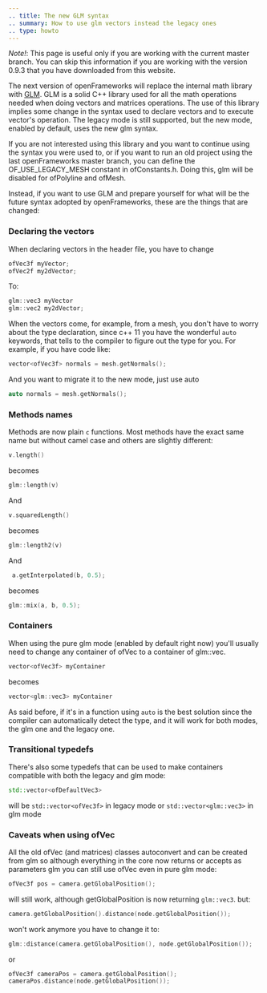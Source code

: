 ```yaml
---
.. title: The new GLM syntax 
.. summary: How to use glm vectors instead the legacy ones
.. type: howto
---
```


*Note!*: This page is useful only if you are working with the current master branch. You can skip this information if you are working with the version 0.9.3 that you have downloaded from this website.

The next version of openFrameworks will replace the internal math library with [GLM](http://glm.g-truc.net). GLM is a solid C++ library used for all the math operations needed when doing vectors and matrices operations. The use of this library implies some change in the syntax used to declare vectors and to execute vector's operation. The legacy mode is still supported, but the new mode, enabled by default, uses the new glm syntax.

If you are not interested using this library and you want to continue using the syntax you were used to, or if you want to run an old project using the last openFrameworks master branch, you can define the OF_USE_LEGACY_MESH constant in ofConstants.h.
Doing this, glm will be disabled for ofPolyline and ofMesh.

Instead, if you want to use GLM and prepare yourself for what will be the future syntax adopted by openFrameworks, these are the things that are changed:

### Declaring the vectors

When declaring vectors in the header file, you have to change

```c++
ofVec3f myVector;
ofVec2f my2dVector;
```

To:

```c++
glm::vec3 myVector
glm::vec2 my2dVector;
```


When the vectors come, for example, from a mesh, you don't have to worry about the type declaration, since c++ 11 you have the wonderful `auto` keywords, that tells to the compiler to figure out the type for you. For example, if you have code like:

```c++
vector<ofVec3f> normals = mesh.getNormals();
```

And you want to migrate it to the new mode, just use auto

```c++
auto normals = mesh.getNormals();
```

### Methods names

Methods are now plain `c` functions. Most methods have the exact same name but without camel case and others are slightly different:

```c++
v.length()
```

becomes

```c++
glm::length(v)
```

And 

```c++
v.squaredLength()
``` 

becomes 

```c++
glm::length2(v)
```
And 

```c++
 a.getInterpolated(b, 0.5);
``` 

becomes 

```c++
glm::mix(a, b, 0.5);
```

### Containers

When using the pure glm mode (enabled by default right now) you'll usually need to change any container of ofVec to a container of glm::vec. 

```c++
vector<ofVec3f> myContainer
``` 

becomes 

```c++
vector<glm::vec3> myContainer
```

As said before, if it's in a function using `auto` is the best solution since the compiler can automatically detect the type, and it will work for both modes, the glm one and the legacy one.

### Transitional typedefs

There's also some typedefs that can be used to make containers compatible with both the legacy and glm mode:

```c++
std::vector<ofDefaultVec3>
```

will be `std::vector<ofVec3f>` in legacy mode or `std::vector<glm::vec3>` in glm mode

### Caveats when using ofVec

All the old ofVec (and matrices) classes autoconvert and can be created from glm so although everything in the core now returns or accepts as parameters glm you can still use ofVec even in pure glm mode:

```c++
ofVec3f pos = camera.getGlobalPosition();
```

will still work, although getGlobalPosition is now returning `glm::vec3`. but:

```c++
camera.getGlobalPosition().distance(node.getGlobalPosition());
```

won't work anymore you have to change it to:

```c++
glm::distance(camera.getGlobalPosition(), node.getGlobalPosition());
```

or

```c++
ofVec3f cameraPos = camera.getGlobalPosition();
cameraPos.distance(node.getGlobalPosition());
```
